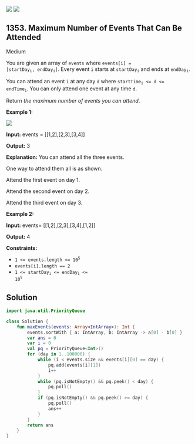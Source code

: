 [![](https://img.shields.io/github/stars/javadev/LeetCode-in-Kotlin?label=Stars&style=flat-square)](https://github.com/javadev/LeetCode-in-Kotlin)
[![](https://img.shields.io/github/forks/javadev/LeetCode-in-Kotlin?label=Fork%20me%20on%20GitHub%20&style=flat-square)](https://github.com/javadev/LeetCode-in-Kotlin/fork)

## 1353\. Maximum Number of Events That Can Be Attended

Medium

You are given an array of `events` where <code>events[i] = [startDay<sub>i</sub>, endDay<sub>i</sub>]</code>. Every event `i` starts at <code>startDay<sub>i</sub></code> and ends at <code>endDay<sub>i</sub></code>.

You can attend an event `i` at any day `d` where <code>startTime<sub>i</sub> <= d <= endTime<sub>i</sub></code>. You can only attend one event at any time `d`.

Return _the maximum number of events you can attend_.

**Example 1:**

![](https://assets.leetcode.com/uploads/2020/02/05/e1.png)

**Input:** events = \[\[1,2],[2,3],[3,4]]

**Output:** 3

**Explanation:** You can attend all the three events. 

One way to attend them all is as shown. 

Attend the first event on day 1. 

Attend the second event on day 2. 

Attend the third event on day 3.

**Example 2:**

**Input:** events= [[1,2],[2,3],[3,4],[1,2]]

**Output:** 4

**Constraints:**

*   <code>1 <= events.length <= 10<sup>5</sup></code>
*   `events[i].length == 2`
*   <code>1 <= startDay<sub>i</sub> <= endDay<sub>i</sub> <= 10<sup>5</sup></code>

## Solution

```kotlin
import java.util.PriorityQueue

class Solution {
    fun maxEvents(events: Array<IntArray>): Int {
        events.sortWith { a: IntArray, b: IntArray -> a[0] - b[0] }
        var ans = 0
        var i = 0
        val pq = PriorityQueue<Int>()
        for (day in 1..100000) {
            while (i < events.size && events[i][0] == day) {
                pq.add(events[i][1])
                i++
            }
            while (pq.isNotEmpty() && pq.peek() < day) {
                pq.poll()
            }
            if (pq.isNotEmpty() && pq.peek() >= day) {
                pq.poll()
                ans++
            }
        }
        return ans
    }
}
```